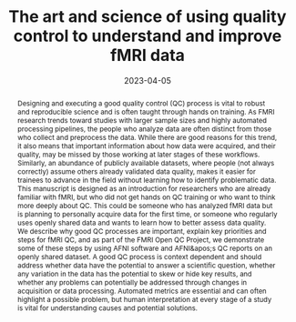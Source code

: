 ---
title: "The art and science of using quality control to understand and improve fMRI data"
date: 2023-04-05
authors_string: Joshua Teves, Javier Gonzalez-Castillo, Micah Holness, Megan Spurney, Peter Bandettini, Daniel Handwerker
authors:
   - Joshua Teves
   - Javier Gonzalez-Castillo
   - Micah Holness
   - Megan Spurney
   - Peter Bandettini
   - Daniel Handwerker
author_ids:
   - joshua_teves
   - javier_gonzalez-castillo
   - micah_holness
   - megan_spurney
   - peter_bandettini
   - daniel_handwerker
journal: 'Frontiers in Neuroscience'
volume: 17
issue: 
pages: 
book_title: ''
publisher: ''
abstract: 'Designing and executing a good quality control (QC) process is vital to robust and reproducible science and is often taught through hands on training. As FMRI research trends toward studies with larger sample sizes and highly automated processing pipelines, the people who analyze data are often distinct from those who collect and preprocess the data. While there are good reasons for this trend, it also means that important information about how data were acquired, and their quality, may be missed by those working at later stages of these workflows. Similarly, an abundance of publicly available datasets, where people (not always correctly) assume others already validated data quality, makes it easier for trainees to advance in the field without learning how to identify problematic data. This manuscript is designed as an introduction for researchers who are already familiar with fMRI, but who did not get hands on QC training or who want to think more deeply about QC. This could be someone who has analyzed fMRI data but is planning to personally acquire data for the first time, or someone who regularly uses openly shared data and wants to learn how to better assess data quality. We describe why good QC processes are important, explain key priorities and steps for fMRI QC, and as part of the FMRI Open QC Project, we demonstrate some of these steps by using AFNI software and AFNI&amp;apos;s QC reports on an openly shared dataset. A good QC process is context dependent and should address whether data have the potential to answer a scientific question, whether any variation in the data has the potential to skew or hide key results, and whether any problems can potentially be addressed through changes in acquisition or data processing. Automated metrics are essential and can often highlight a possible problem, but human interpretation at every stage of a study is vital for understanding causes and potential solutions.'
project_id: education
paper_url: https://www.frontiersin.org/journals/neuroscience/articles/10.3389/fnins.2023.1100544/full
doi: 10.3389/fnins.2023.1100544
data_loc: 'https://osf.io/qaesm/'
code_loc: 'https://github.com/nimh-sfim/SFIM_Frontiers_Neuroimaging_QC_Project'
file: '/assets/publications/'
file_name: ''
type: journal_article
pub_str: ' (2023) Frontiers in Neuroscience 17'
layout: publication 
---